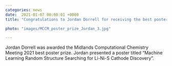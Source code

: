 ```yaml
---                                                                                                                                                                                      
categories: news                                                                                                                                                                 
date:  2021-01-07 00:00:01 +0000                                                                                                                                                        
title: "Congratulations to Jordan Dorrell for receiving the best poster prize at MCCM 2021!"

photo: "images/MCCM_poster_prize_Jordan_3.jpg"

---            
```


Jordan Dorrell was awarded the Midlands Computational Chemistry Meeting 2021 best poster prize. Jordan presented a poster titled “Machine Learning Random Structure Searching for Li-Ni-S Cathode Discovery”.